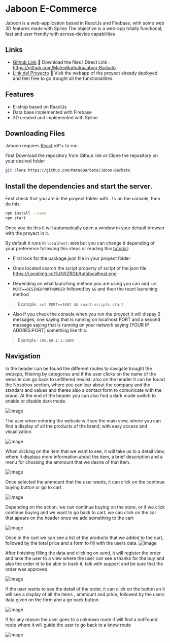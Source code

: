 # Jaboon E-Commerce  

Jaboon is a web-application based in ReactJs and Firebase, with some web 3D features made with Spline
The objective is a web-app totally functional, fast and user frendly with across-device capabilities



## Links
- [Github Link](https://github.com/MateoBarbato/Jabon-Barbato) 👀
    Download the files ! 
    Direct Link : https://github.com/MateoBarbato/Jabon-Barbato 
- [Link del Proyecto](https://jabon-barbato.vercel.app)  👀
  Visit the webapp of the proyect already deployed and feel free to go trought all the functionalities.



## Features

- E-shop based on ReactJs
- Data base implemented with Firebase
- 3D created and implemented with Spline


## Downloading Files

Jaboon requires [React](https://reactjs.org) v8^+ to run.

First Download the repository from Github link or
Clone the repository on your desired folder
```sh
git clone https://github.com/MateoBarbato/Jabon-Barbato
```

## Install the dependencies and start the server.
First check that you are in the proyect folder with ```.ls``` on the console, then do this:

```sh
npm install --save
npm start
```

Once you do this it will automatically open a window in your default browser with the proyect in it.

By default it runs in ```localhost:4000``` but you can change it depending of your preference following this steps  or reading this [tutorial](https://devdojo.com/howtoubuntu/how-to-change-reactjs-localhost-port):

- First look for the package.json file in your proyect folder

- Once located search the script property of script of the json file
    https://i.postimg.cc/3JNXZRGb/tutolocalhost.png

- Depending on what launching method you are using you can add ```set PORT==DESIREDPORTNUMBER``` followed by ```&&```
and then the react launching method
>Example : `set PORT==3002 && react-scripts start`
- Also if you check the console when you run the proyect it will dispay 2 messages, one saying that is running on localhost:PORT and a second message saying that is running on your network saying [YOUR IP ADDRES:PORT] something like this:
>Example :  `196.69.1.1:3000`

## Navigation

In the header can be found the different routes to navigate trought the webapp, filtering by categories and if the user clicks on the name of the website can go back to unfiltered resulst; also on the header it can be found the Nosotros section, where you can lear about the company and the standars and values and theres also a contact form to comunicate with the brand.
At the end of the header you can also find a dark mode switch to enable or disable dark mode.

![image](https://user-images.githubusercontent.com/62154295/180803211-0f5617ec-d406-43f7-8975-55980a5a2ad9.png)



The user when entering the website will see the main view, where you can find a display of all the products of the brand, with easy access and visualization.

![image](https://user-images.githubusercontent.com/62154295/180802554-0954f9ce-953a-41ed-8917-ff36b70e8e6a.png)



When clicking on the item that we want to see, it will take us to a detail view, where it displays more information about the item, a brief description and a menu for chossing the ammount that we desire of that item.

![image](https://user-images.githubusercontent.com/62154295/180802783-2d1aa6e8-d7e6-4812-84ee-f37344f31af9.png)




Once selected the ammount that the user wants, it can click on the continue buying button or go to cart.

![image](https://user-images.githubusercontent.com/62154295/180803527-dc3b45de-4440-4c2d-ba55-c70d8e1417a8.png)



Depending on the action, we can continue buying on the store, or if we click continue buying and we want to go back to cart, we can click on the car that apears on the header once we add something to the cart

![image](https://user-images.githubusercontent.com/62154295/180804257-2c1db634-2ff3-4d52-9a3b-9d4db9d782e0.png)



Once in the cart we can see a list of the products that we added to the cart, followed by the total price and a form to fill with the users data.
![image](https://user-images.githubusercontent.com/62154295/180804481-c5184dcd-a3a3-48f9-abad-caeb8449f3e1.png)



After finishing filling the data and clicking on send, it will register the order and take the user to a view where the user can see a thanks for the buy and also the order id to be able to track it, talk with support and be sure that the order was approved.

![image](https://user-images.githubusercontent.com/62154295/180804755-abd71bac-f3d2-44e5-b61a-9d201f36d185.png)



If the user wants to see the detail of the order, it can click on the button an it will see a display of all the items , ammount and price, followed by the users data given on the form and a go back button.

![image](https://user-images.githubusercontent.com/62154295/180806911-40b8e414-d926-4e79-b9a4-638a7f70029f.png)



If for any reason the user goes to a unknown route if will find a notFound route where it will guide the user to go back to a know route

![image](https://user-images.githubusercontent.com/62154295/180807191-2cdad4a0-4aac-40e2-a050-b148672ca18c.png)









